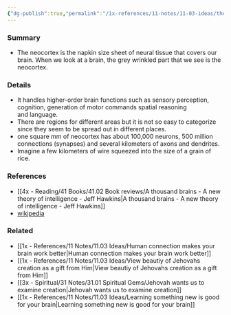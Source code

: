 ```yaml
---
{"dg-publish":true,"permalink":"/1x-references/11-notes/11-03-ideas/the-neocortex-is-the-center-of-intelligence-in-our-brains/","title":"The neocortex is the center of intelligence in our brains","dgShowBacklinks":false}
---
```



### Summary
- The neocortex is the napkin size sheet of neural tissue that covers our brain. When we look at a brain, the grey wrinkled part that we see is the neocortex.

### Details
- It handles higher-order brain functions such as sensory perception, cognition, generation of motor commands spatial reasoning and language.
- There are regions for different areas but it is not so easy to categorize since they seem to be spread out in different places.
- one square mm of neocortex has about 100,000 neurons, 500 million connections (synapses) and several kilometers of axons and dendrites.
- Imagine a few kilometers of wire squeezed into the size of a grain of rice.

### References
- [[4x - Reading/41 Books/41.02 Book reviews/A thousand brains - A new theory of intelligence - Jeff Hawkins\|A thousand brains - A new theory of intelligence - Jeff Hawkins]]
- [wikipedia](https://en.wikipedia.org/wiki/Neocortex)

### Related
- [[1x - References/11 Notes/11.03 Ideas/Human connection makes your brain work better\|Human connection makes your brain work better]]
- [[1x - References/11 Notes/11.03 Ideas/View beautiy of Jehovahs creation as a gift from Him\|View beautiy of Jehovahs creation as a gift from Him]]
- [[3x - Spiritual/31 Notes/31.01 Spiritual Gems/Jehovah wants us to examine creation\|Jehovah wants us to examine creation]]
- [[1x - References/11 Notes/11.03 Ideas/Learning something new is good for your brain\|Learning something new is good for your brain]]